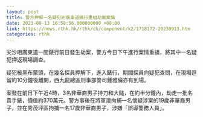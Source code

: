 ```yaml
---
layout: post
title: 警方押解一名疑犯到廣東道錶行重組劫案案情
date: 2023-09-13 16:58:56.000000000 +08:00
link: https://news.rthk.hk/rthk/ch/component/k2/1718172-20230913.htm
categories: rthk
---
```


尖沙咀廣東道一間錶行前日發生劫案，警方今日下午進行案情重組，將其中一名疑犯押返現場調查。

疑犯被黑布蒙頭，在幾名探員押解下，進入錶行，期間探員向疑犯查問，在現場逗留約10分鐘後離開，西九龍總區刑事部警司鍾雅倫亦有到場。

案發在前日下午近4時，3名非華裔男子持刀和大鎚，在約半分鐘內，劫走一批名貴手錶，價值約370萬元。警方事後在將軍澳拘捕一名懷疑涉案的19歲非華裔男子，並在秀茂坪區拘捕一名17歲非華裔男子，涉嫌「誤導警務人員」。
